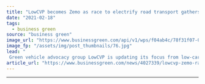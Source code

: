 ```yaml
---
title: "LowCVP becomes Zemo as race to electrify road transport gathers pace"
date: "2021-02-18"
tags: 
  - business green
source: "business green"
image_url: "https://www.businessgreen.com/api/v1/wps/f04ab4c/78f31f07-0be3-48cc-9256-e1743de77935/5/fordfocuselectric06-350x250-185x114.jpg"
image_fp: "/assets/img/post_thumbnails/76.jpg"
lead: "
 Green vehicle advocacy group LowCVP is updating its focus from low-carbon to zero-carbon vehicles, as Ford becomes the latest auto giant to beef up its electric vehicle plans ..."
article_url: "https://www.businessgreen.com/news/4027339/lowcvp-zemo-race-electrify-road-transport-gathers-pace"
---
```


---
